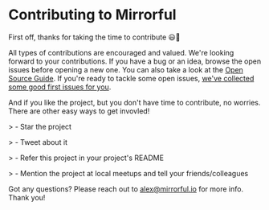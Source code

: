 # Contributing to Mirrorful

First off, thanks for taking the time to contribute 😃🚀

All types of contributions are encouraged and valued. We're looking forward to your contributions. If you have a bug or an idea, browse the open issues before opening a new one. You can also take a look at the [Open Source Guide](https://opensource.guide/). If you're ready to tackle some open issues, [we've collected some good first issues for you](https://github.com/Mirrorful/mirrorful/contribute).

And if you like the project, but you don't have time to contribute, no worries. There are other easy ways to get invovled!

\> - Star the project

\> - Tweet about it

\> - Refer this project in your project's README

\> - Mention the project at local meetups and tell your friends/colleagues

Got any questions? Please reach out to [alex@mirrorful.io](mailto:alex@mirrorful.io) for more info. Thank you!
